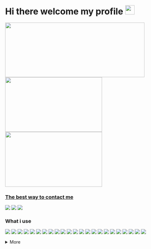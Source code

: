 # Hi there welcome my profile <a href="#"><img height="30" width="30px" src="https://user-images.githubusercontent.com/1303154/88677602-1635ba80-d120-11ea-84d8-d263ba5fc3c0.gif"></a>

<!-- <a align="right" href="#"><img width="48px" align="right" src="https://cdn.discordapp.com/emojis/863066039938711582.gif?url=https%3A%2F%2Fgithub.com%2FFaelayis&count_bg=%230D1117&title_bg=%230D1117&icon=&icon_color=%23E7E7E7&title=profile+view&edge_flat=false"/></a> -->

<picture>
  <source
    align="center"
    width="450" height="177.27"
    media="(prefers-color-scheme: dark)"
    srcset="https://grs-faelayis.vercel.app/api?username=faelayis&theme=dark&hide_title=false&show_icons=true&hide_border=true&bg_color=0d1117&custom_title=GitHub%20Stats&icon_color=fe926b&include_all_commits=true&count_private=true&rank_icon=percentile"
  />
  <source
    align="center"
    width="450" height="177.27"
    media="(prefers-color-scheme: light), (prefers-color-scheme: no-preference)"
    srcset="https://grs-faelayis.vercel.app/api?username=faelayis&theme=light&hide_title=false&show_icons=true&custom_title=GitHub%20Stats&icon_color=fe926b&include_all_commits=true&count_private=true&rank_icon=percentile"
  />
  <img align="center" width="450" height="177.27" src="https://grs-faelayis.vercel.app/api?username=faelayis&theme=light&hide_title=false&show_icons=true&custom_title=GitHub%20Stats&icon_color=fe926b&include_all_commits=true&count_private=true&rank_icon=percentile"/>
</picture>
<!-- <picture>
  <source
    align="center"
    width="313" height="177.27"
    media="(prefers-color-scheme: dark)"
    srcset="https://grs-faelayis.vercel.app/api/top-langs/?username=faelayis&hide=javascript,python,html,css,procfile,powershell,batchfile,shell,php,ruby,handlebars,scss,makefile&hide_border=true&bg_color=0d1117&theme=dark&layout=compact&langs_count=10&count_private=true"
  />
  <source
    align="center"
    width="313" height="177.27"
    media="(prefers-color-scheme: light), (prefers-color-scheme: no-preference)"
    srcset="https://grs-faelayis.vercel.app/api/top-langs/?username=faelayis&hide=javascript,python,html,css,procfile,powershell,batchfile,shell,php,ruby,handlebars,scss,makefile&theme=light&layout=compact&langs_count=10&count_private=true"
  />
  <img align="center" width="313" height="177.27" src="https://grs-faelayis.vercel.app/api/top-langs/?username=faelayis&hide=javascript,python,html,css,procfile,powershell,batchfile,shell,php,ruby,handlebars,scss,makefile&theme=light&layout=compact&langs_count=10&count_private=true"/>
</picture> -->
<a href="https://github.com/Faelayis#gh-light-mode-only">
  <img width="313" height="177.27" align="center" src="https://grs-faelayis.vercel.app/api/top-langs/?username=faelayis&hide=javascript,python,html,css,procfile,powershell,batchfile,shell,php,ruby,handlebars,scss,makefile&theme=light&layout=compact&langs_count=10&count_private=true"/>
<a href="https://github.com/Faelayis#gh-dark-mode-only">
  <img width="313" height="177.27" align="center" src="https://grs-faelayis.vercel.app/api/top-langs/?username=faelayis&hide=javascript,python,html,css,procfile,powershell,batchfile,shell,php,ruby,handlebars,scss,makefile&hide_border=true&bg_color=0d1117&theme=dark&layout=compact&langs_count=10&count_private=true"/>

<!-- <a href="https://discordapp.com/users/328731868096888833">
  <img height="189" width="354" align="right" src="https://lanyard-profile-readme.vercel.app/api/328731868096888833?bg=0d1117"/> -->
<!-- <a align="center" href="https://wakatime.com/@Faelayis">
  <img src="https://grs-faelayis.vercel.app/api/wakatime?username=faelayis&theme=dark&layout=compact&range=all_time&hide_border=true&bg_color=0d1117"/> -->

### The best way to contact me

[![](https://img.shields.io/badge/Telegram-FFFFFF?logo=telegram&logoColor=Blue)](https://t.me/Faelayis)
[![](https://img.shields.io/badge/Discord-5865F2?logo=Discord&logoColor=white)](https://discord.com/users/328731868096888833)
[![](https://img.shields.io/badge/Twitter-1DA1F2?logo=Twitter&logoColor=white)](https://twitter.com/Faelayis)

### What i use

<!-- [![](https://img.shields.io/badge/endpoint?logoColor=white&url=https://raw.githubusercontent.com/Faelayis/Faelayis/metadata/NPM.json)](https://www.npmjs.com/package/npm) -->
<!-- [![](https://img.shields.io/badge/endpoint?logoColor=white&url=https://raw.githubusercontent.com/Faelayis/Faelayis/metadata/Yarn.json)](https://www.yarnpkg.com) -->
<!-- [![](https://img.shields.io/badge/JavaScript-F7DF1E?logo=JavaScript&logoColor=black)](https://www.javascript.com) -->

[![](https://img.shields.io/badge/endpoint?logoColor=white&url=https://raw.githubusercontent.com/Faelayis/Faelayis/metadata/Node.json)](https://nodejs.org/en)
[![](https://img.shields.io/badge/endpoint?logoColor=white&url=https://raw.githubusercontent.com/Faelayis/Faelayis/metadata/PNPM.json)](https://pnpm.io)
[![](https://img.shields.io/badge/Rust-black?logo=Rust&logoColor=white)](https://www.rust-lang.org)
[![](https://img.shields.io/badge/.NET-512BD4?logo=dotnet&logoColor=white)](https://dotnet.microsoft.com)
[![](https://img.shields.io/badge/C%20Sharp-239120?logo=csharp&logoColor=white)](https://dotnet.microsoft.com/en-us/languages/csharp)
[![](https://img.shields.io/badge/TypeScript-3178C6?logo=TypeScript&logoColor=white)](https://www.typescriptlang.org)
[![](https://img.shields.io/badge/Svelte-FF3E00?logo=Svelte&logoColor=white)](https://svelte.dev)
[![](https://img.shields.io/badge/Electron-47848F?logo=Electron&logoColor=white)](https://www.electronjs.org)
[![](https://img.shields.io/badge/Tauri-24c8db?logo=Tauri&logoColor=FFC131)](https://tauri.app)
[![](https://img.shields.io/badge/Windows%20UI%20Library-2C76CE)](https://microsoft.github.io/microsoft-ui-xaml)
[![](https://img.shields.io/badge/ESLint-4B32C3?logo=ESLint&logoColor=white)](https://eslint.org)
[![](https://img.shields.io/badge/Prettier-15222a?logo=Prettier&logoColor=white)](https://prettier.io)
[![](https://img.shields.io/badge/PowerShell%20Core-5391FE?logo=PowerShell&logoColor=white)](https://aka.ms/powershell-release?tag=stable)
[![](https://img.shields.io/badge/vercel-000000?logo=vercel&logoColor=white)](https://vercel.com)
[![](https://img.shields.io/badge/Heroku-430098?logo=Heroku&logoColor=white)](https://www.heroku.com)
[![](https://img.shields.io/badge/Prisma-2D3748?logo=Prisma&logoColor=white)](https://www.prisma.io)
[![](https://img.shields.io/badge/MongoDB-white?logo=MongoDB&logoColor=47A248)](https://www.mongodb.com)
[![](https://img.shields.io/badge/Supabase-white?logo=Supabase&logoColor=3FCF8E)](https://supabase.com)
[![](https://img.shields.io/badge/GitHub%20CLI%20|%20Desktop%20-181717?logo=GitHub&logoColor=white)](https://cli.github.com)
[![](https://img.shields.io/badge/Visual%20Studio%20Code%20-007ACC?logo=VisualStudioCode&logoColor=white)](https://code.visualstudio.com)
[![](https://img.shields.io/badge/Visual%20Studio-5C2D91?logo=Visual%20Studio&logoColor=white)](https://code.visualstudio.com)
[![](https://img.shields.io/badge/DevToys-7d3aba)](https://github.com/veler/DevToys#readme)
[![](https://img.shields.io/badge/PowerToys-666666)](https://github.com/microsoft/PowerToys)
</a>

<!--
### Recent Activities
-->
<!--RECENT_ACTIVITY:start-->
<!--RECENT_ACTIVITY:end-->

<details>
<summary>
  More
</summary>

### What i join

[![](https://img.shields.io/badge/Windows%20insider-0078D6?logo=windows&logoColor=white)](https://insider.windows.com/)
[![](https://img.shields.io/badge/GitLab-FCA121?logo=gitlab&logoColor=white)](https://gitlab.com/Faelayis)
[![](https://img.shields.io/badge/Crowdin-2E3340?logo=Crowdin&logoColor=white)](https://crowdin.com/profile/Faelayis)

<a href="https://github.com/Faelayis#gh-light-mode-only">
  <img align="center" src="https://github-readme-streak-stats.herokuapp.com?user=Faelayis&theme=light"/>
<a href="https://github.com/Faelayis#gh-dark-mode-only">
  <img align="center" src="https://github-readme-streak-stats.herokuapp.com?user=Faelayis&theme=dark&hide_border=true&background=0D1117"/>

### Music

<a href="https://spotify-github-profile.vercel.app/api/view.svg?uid=21u7kzfi34c6rbzs2evuoeqda&cover_image=true&theme=novatorem">
<img align="left" src="https://spotify-github-profile.vercel.app/api/view?uid=21u7kzfi34c6rbzs2evuoeqda&cover_image=true&theme=novatorem" />
</a><br><a> My Playlist </a>

- [Favorite Songs](https://open.spotify.com/playlist/0d8BzvaoALv3thWNx3B6ou?si=94a3591d60e94d7c)<br>
- [My Japan kawaii](https://open.spotify.com/playlist/5Nk8ixG6MS83FkT3toaBMb?si=9b0ffa98e2f8467b)<br>

### Gaming

[![](https://img.shields.io/badge/Steam-1b2838?logo=Steam&logoColor=white)](https://steamcommunity.com/profiles/76561198302740141)
[![](https://img.shields.io/badge/Ubisoft-0070ff?logo=Ubisoft&logoColor=white)](https://r6.tracker.network/profile/id/56d07617-a3a6-4d5f-a54f-94b193afe77a)
[![](https://img.shields.io/badge/Origin-F56C2D?logo=Origin&logoColor=white)](https://www.origin.com/tha/th-th/profile/user/Us_m7_zkAXm4u_A4yP5DQA--/)
[![](https://img.shields.io/badge/Epic%20Games-313131?logo=EpicGames&logoColor=white)](#)
[![](https://img.shields.io/badge/Xbox-107C10?logo=Xbox&logoColor=white)](https://account.xbox.com/en-us/profile?gamertag=F1rstStr0ke&activetab=main:mainTab3)
[![](https://img.shields.io/badge/osu!-FF66AA?logo=osu!&logoColor=white)](https://osu.ppy.sh/users/15524508)

<!-- <details>
<summary>
  My PC Specs
</summary>
<p>
Desktop
<br>
  <img src="https://img.shields.io/badge/Windows%2011-blue?logo=microsoft&logoColor=white">
  <img src="https://img.shields.io/badge/CPU-AMD%20Ryzen%207%203700X-ED1C24">
  <img src="https://img.shields.io/badge/RAM-16GB-bcbdc0">
  <img src="https://img.shields.io/badge/GPU-AMD%20Radeon%20RX%20590X-DA0032">
</p>
Laptop
<p>
  <img src="https://img.shields.io/badge/Windows%2011-blue?logo=microsoft&logoColor=white">
  <img src="https://img.shields.io/badge/CPU-AMD%20Ryzen%207%202700U-ED1C24">
  <img src="https://img.shields.io/badge/RAM-8GB-bcbdc0">
  <img src="https://img.shields.io/badge/GPU-AMD%20Radeon%20RX%20560X-DA0032">
</p>
</details>
</details> -->
